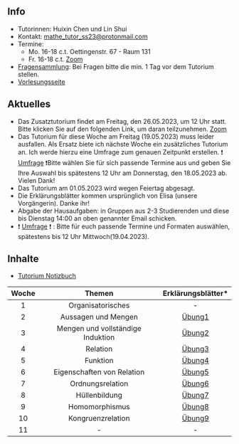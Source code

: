 ## Info

- Tutorinnen: Huixin Chen und Lin Shui
- Kontakt: mathe_tutor_ss23@protonmail.com
- Termine: 
    - Mo. 16-18 c.t. Oettingenstr. 67 - Raum 131
    - Fr. 16-18 c.t. [Zoom](https://lmu-munich.zoom.us/j/65219852358?pwd=NUk0VkNnbnI2a1JuTnlpSFcycTRpUT09)
- [Fragensammlung](https://docs.google.com/document/d/1pYyQFhFfl74gQXLPbyoFACfctRrGZpNLzKm6GZAW12U/edit?usp=sharing): Bei Fragen bitte die min. 1 Tag vor dem Tutorium stellen.
- [Vorlesungsseite](https://www.cis.lmu.de/people/Schulz/pw/)

## Aktuelles

- Das Zusatztutorium findet am Freitag, den 26.05.2023, um 12 Uhr statt. Bitte klicken Sie auf den folgenden Link, um daran teilzunehmen. [Zoom](https://lmu-munich.zoom.us/j/5963835659?pwd=dXJaMFVDWWxYY21UTlF3MU9zMlg4UT09)
- Das Tutorium für diese Woche am Freitag (19.05.2023) muss leider ausfallen. Als Ersatz biete ich nächste Woche ein zusätzliches Tutorium an. Ich werde hierzu eine Umfrage zum genauen Zeitpunkt erstellen. ❗ [Umfrage](https://xoyondo.com/dp/JntdQI3b2K3bmBh) ❗Bitte wählen Sie für sich passende Termine aus und geben Sie Ihre Auswahl bis spätestens 12 Uhr am Donnerstag, den 18.05.2023 ab. Vielen Dank!
- Das Tutorium am 01.05.2023 wird wegen Feiertag abgesagt.
- Die Erklärungsblätter kommen ursprünglich von Elisa (unsere Vorgängerin). Danke ihr!
- Abgabe der Hausaufgaben: in Gruppen aus 2-3 Studierenden und diese bis Dienstag 14:00 an oben genannter Email schicken.
- ❗ [Umfrage](https://xoyondo.com/ap/bkfsjeIfWSDAY97) ❗ : Bitte für euch passende Termine und Formaten auswählen, spätestens bis 12 Uhr Mittwoch(19.04.2023).

## Inhalte

- [Tutorium Notizbuch](https://drive.google.com/file/d/1Fz0rC6DQJ9UXf6NymzcmxpeJVwgu635l/view?usp=sharing)

| Woche | Themen | Erklärungsblätter\* |
| :-------------: | :-------------: | :-------------: |
| 1 | Organisatorisches  | - |
| 2 | Aussagen und Mengen | [Übung1](https://drive.google.com/file/d/1vRlIYu23EOOnWs-rjUpMp1l5tWbzIyGs/view?usp=sharing) |
| 3 | Mengen und vollständige Induktion | [Übung2](https://drive.google.com/file/d/1WbgaBpOoBwfOLwpoeinVzjuE0IcZMAPs/view?usp=sharing) |
| 4 | Relation | [Übung3](https://drive.google.com/file/d/1JMwv0uIfwHNOvBRgT1uJdYnBLlWnTfiX/view?usp=sharing) |
| 5 | Funktion | [Übung4](https://drive.google.com/file/d/1XOa7JUDeJDO3MKvWC1GqisxO23TiUho7/view?usp=share_link) |
| 6 | Eigenschaften von Relation | [Übung5](https://drive.google.com/file/d/1uTk8RQlvlNtgRPw5i1VFZR4pZdeLPWk7/view?usp=sharing) |
| 7 | Ordnungsrelation | [Übung6](https://drive.google.com/file/d/1oUsKj0ObLDpagYmkiQQZ-GOgdHW1URPS/view?usp=sharing) |
| 8 | Hüllenbildung | [Übung7](https://drive.google.com/file/d/1MPv_GZt3feJWEA8QBEFs083zBYpzgzyb/view?usp=sharing) |
| 9 | Homomorphismus | [Übung8](https://drive.google.com/file/d/154Q5i57oMUKhfWv9O6Vwfml6aW_ETl3c/view?usp=share_link) |
| 10 | Kongruenzrelation | [Übung9](https://drive.google.com/file/d/151CfDGYWLY9gns-XJz5R75DPPiX47izB/view?usp=share_link) |
| 11 | - | - |
